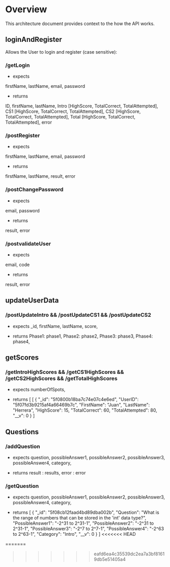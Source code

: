 # Overview

This architecture document provides context to the how the API works.

## loginAndRegister

Allows the User to login and register (case sensitive):

### /getLogin 
* expects

firstName,
lastName,
email,
password

* returns

ID,
firstName,
lastName,
Intro [HighScore, TotalCorrect, TotalAttempted],
CS1 [HighScore, TotalCorrect, TotalAttempted],
CS2 [HighScore, TotalCorrect, TotalAttempted],
Total [HighScore, TotalCorrect, TotalAttempted],
error

### /postRegister

* expects

firstName,
lastName,
email,
password

* returns

firstName,
lastName,
result,
error

### /postChangePassword

* expects

email,
password

* returns

result,
error

### /postvalidateUser

* expects

email,
code

* returns

result,
error

## updateUserData
### /postUpdateIntro && /postUpdateCS1 && /postUpdateCS2

* expects
_id,
firstName,
lastName,
score,

* returns
Phase1: phase1,
Phase2: phase2,
Phase3: phase3,
Phase4: phase4,

## getScores
### /getIntroHighScores && /getCS1HighScores && /getCS2HighScores && /getTotalHighScores

* expects
numberOfSpots,

* returns
[
  [
    {
        "_id": "5f0800b18ba7c74e07c4e6ed",
        "UserID": "5f07fd3b9215af4a66469b7c",
        "FirstName": "Juan",
        "LastName": "Herrera",
        "HighScore": 15,
        "TotalCorrect": 60,
        "TotalAttempted": 80,
        "__v": 0
    }
]

## Questions
### /addQuestion

* expects
question,
possibleAnswer1,
possibleAnswer2,
possibleAnswer3,
possibleAnswer4,
category,

* returns
result : results,
error : error

### /getQuestion
* expects
question,
possibleAnswer1,
possibleAnswer2,
possibleAnswer3,
possibleAnswer4,
category,

* returns
[
    {
        "_id": "5f08cb12faad4bd89dba002b",
        "Question": "What is the range of numbers that can be stored in the 'int' data type?",
        "PossibleAnswer1": "-2^31 to 2^31-1",
        "PossibleAnswer2": "-2^31 to 2^31-1",
        "PossibleAnswer3": "-2^7 to 2^7-1",
        "PossibleAnswer4": "-2^63 to 2^63-1",
        "Category": "Intro",
        "__v": 0
    }
]
<<<<<<< HEAD

=======
>>>>>>> eafd6ea4c35539dc2ea7a3bf81619db5e51405a4

